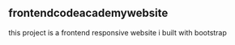 ## frontendcodeacademywebsite


this project is a frontend responsive website i built with bootstrap

